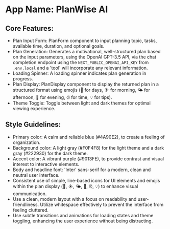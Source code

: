 # **App Name**: PlanWise AI

## Core Features:

- Plan Input Form: PlanForm component to input planning topic, tasks, available time, duration, and optional goals.
- Plan Generation: Generates a motivational, well-structured plan based on the input parameters, using the OpenAI GPT-3.5 API, via the chat completion endpoint using the `NEXT_PUBLIC_OPENAI_API_KEY` from `.env.local` and a 'tool' will incorporate any relevant information.
- Loading Spinner: A loading spinner indicates plan generation in progress.
- Plan Display: PlanDisplay component to display the returned plan in a structured format using emojis (📅 for days, ☀️ for morning, 🌤️ for afternoon, 🌙 for evening, ⏰ for time, 💡 for tips).
- Theme Toggle: Toggle between light and dark themes for optimal viewing experience.

## Style Guidelines:

- Primary color: A calm and reliable blue (#4A90E2), to create a feeling of organization.
- Background color: A light gray (#F0F4F8) for the light theme and a dark gray (#222930) for the dark theme.
- Accent color: A vibrant purple (#9013FE), to provide contrast and visual interest to interactive elements.
- Body and headline font: 'Inter' sans-serif for a modern, clean and neutral user interface.
- Consistent use of simple, line-based icons for UI elements and emojis within the plan display (📅, ☀️, 🌤️, 🌙, ⏰, 💡) to enhance visual communication.
- Use a clean, modern layout with a focus on readability and user-friendliness. Utilize whitespace effectively to prevent the interface from feeling cluttered.
- Use subtle transitions and animations for loading states and theme toggling, enhancing the user experience without being distracting.